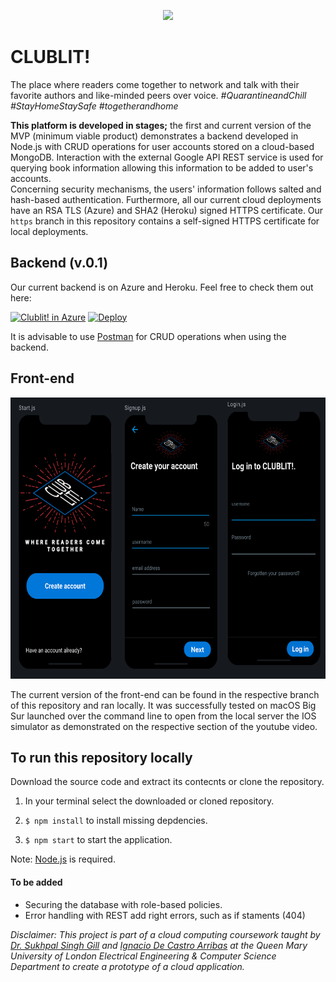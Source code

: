 <p align="center">
  <img src="https://github.com/nahidtopalovic/library_api/blob/main/media/logo/banner.png" />
</p>

# CLUBLIT!

The place where readers come together to network and talk with their favorite authors and like-minded peers over voice. 
_#QuarantineandChill #StayHomeStaySafe #togetherandhome_

**This platform is developed in stages;** the first and current version of the MVP (minimum viable product) demonstrates a backend developed in Node.js with CRUD operations for user accounts stored on a cloud-based MongoDB. Interaction with the external Google API REST service is used for querying book information allowing this information to be added to user's accounts.  
Concerning security mechanisms, the users' information follows salted and hash-based authentication. Furthermore, all our current cloud deployments have an RSA TLS (Azure) and SHA2 (Heroku) signed HTTPS certificate. Our ``https`` branch in this repository contains a self-signed HTTPS certificate for local deployments. 

## Backend (v.0.1)
Our current backend is on Azure and Heroku. Feel free to check them out here:


[![Clublit! in Azure](https://azurecomcdn.azureedge.net/mediahandler/acomblog/media/Default/blog/deploybutton.png)](https://clublit.azurewebsites.net/)
      [![Deploy](https://www.herokucdn.com/deploy/button.svg)](https://clublit.herokuapp.com/)


It is advisable to use [Postman](https://www.postman.com/) for CRUD operations when using the backend.

## Front-end
<p align="left">
  <img src="https://github.com/nahidtopalovic/library_api/blob/main/media/IOS/front-end.png" height="450" />
</p>

The current version of the front-end can be found in the respective branch of this repository and ran locally. It was successfully tested on macOS Big Sur launched over the command line to open from the local server the IOS simulator as demonstrated on the respective section of the youtube video.

## To run this repository locally
Download the source code and extract its contecnts or clone the repository.

1. In your terminal select the downloaded or cloned repository. 


2. ``
$ npm install
``
to install missing depdencies.



3. ``
$ npm start
``
to start the application.


Note: [Node.js](https://nodejs.org/en/) is required. 

#### To be added
* Securing the database with role-based policies.
* Error handling with REST add right errors, such as if staments (404)


_Disclaimer: This project is part of a cloud computing coursework taught by [Dr. Sukhpal Singh Gill](https://github.com/iamssgill) and [Ignacio De Castro Arribas](https://www.linkedin.com/in/ignacio-de-castro-arribas-44a48117) at the Queen Mary University of London Electrical Engineering & Computer Science Department to create a prototype of a cloud application._
